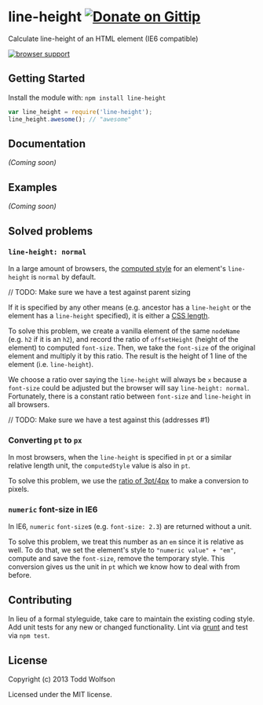 # line-height [![Donate on Gittip](http://badgr.co/gittip/twolfson.png)](https://www.gittip.com/twolfson/)

Calculate line-height of an HTML element (IE6 compatible)

[![browser support](https://ci.testling.com/twolfson/line-height.png)](https://ci.testling.com/twolfson/line-height)

## Getting Started
Install the module with: `npm install line-height`

```javascript
var line_height = require('line-height');
line_height.awesome(); // "awesome"
```

## Documentation
_(Coming soon)_

## Examples
_(Coming soon)_

## Solved problems
### `line-height: normal`
In a large amount of browsers, the [computed style][computed-style] for an element's `line-height` is `normal` by default.

// TODO: Make sure we have a test against parent sizing

If it is specified by any other means (e.g. ancestor has a `line-height` or the element has a `line-height` specified), it is either a [CSS length][css-length].

To solve this problem, we create a vanilla element of the same `nodeName` (e.g. `h2` if it is an `h2`), and record the ratio of `offsetHeight` (height of the element) to computed `font-size`. Then, we take the `font-size` of the original element and multiply it by this ratio. The result is the height of 1 line of the element (i.e. `line-height`).

We choose a ratio over saying the `line-height` will always be `x` because a `font-size` could be adjusted but the browser will say `line-height: normal`. Fortunately, there is a constant ratio between `font-size` and `line-height` in all browsers.

// TODO: Make sure we have a test against this (addresses #1)

[computed-style]: https://developer.mozilla.org/en-US/docs/Web/API/window.getComputedStyle
[css-length]: https://developer.mozilla.org/en-US/docs/Web/CSS/length

### Converting `pt` to `px`
In most browsers, when the `line-height` is specified in `pt` or a similar relative length unit, the `computedStyle` value is also in `pt`.

To solve this problem, we use the [ratio of 3pt/4px][css-length] to make a conversion to pixels.

### `numeric` font-size in IE6
In IE6, `numeric` `font-size`s (e.g. `font-size: 2.3`) are returned without a unit.

To solve this problem, we treat this number as an `em` since it is relative as well. To do that, we set the element's style to `"numeric value" + "em"`, compute and save the `font-size`, remove the temporary style. This conversion gives us the unit in `pt` which we know how to deal with from before.

## Contributing
In lieu of a formal styleguide, take care to maintain the existing coding style. Add unit tests for any new or changed functionality. Lint via [grunt](https://github.com/gruntjs/grunt) and test via `npm test`.

## License
Copyright (c) 2013 Todd Wolfson

Licensed under the MIT license.
